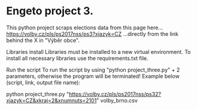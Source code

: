 # Engeto project 3.

This python project scraps elections data from this page here...
https://volby.cz/pls/ps2017nss/ps3?xjazyk=CZ
...directly from the link behind the X in "Výběr obce".

Libraries install
Libraries must be installed to a new virtual environment. To install all necessary libraries use the requirements.txt file. 

Run the script
To run the script by using "python project_three.py" + 2 parameters, otherwise the program will be terminated!
Example below (script, link, output file name):

python project_three.py "https://volby.cz/pls/ps2017nss/ps32?xjazyk=CZ&xkraj=2&xnumnuts=2101" volby_brno.csv
